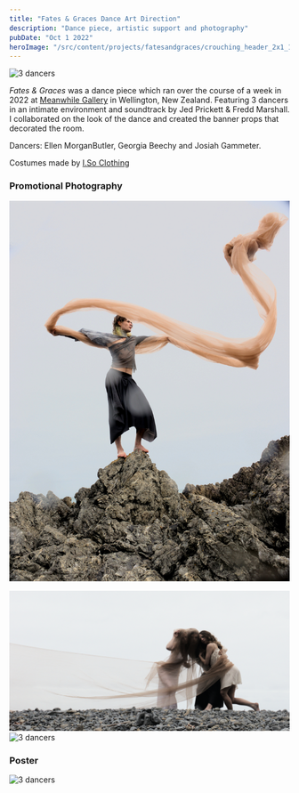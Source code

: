 ```yaml
---
title: "Fates & Graces Dance Art Direction"
description: "Dance piece, artistic support and photography"
pubDate: "Oct 1 2022"
heroImage: "/src/content/projects/fatesandgraces/crouching_header_2x1_103CANON_IMG_0082.jpg"
---
```


![3 dancers](fatesandgraces/IMG_0320.jpg)

_Fates & Graces_ was a dance piece which ran over the course of a week in 2022 at [Meanwhile Gallery](https://www.meanwhilegallery.com/#/archive/819) in Wellington, New Zealand.
Featuring 3 dancers in an intimate environment and soundtrack by Jed Prickett & Fredd Marshall.
I collaborated on the look of the dance and created the banner props that decorated the room.

Dancers: Ellen MorganButler, Georgia Beechy and Josiah Gammeter.

Costumes made by [I.So Clothing](https://www.instagram.com/i.so__clothing/)

### Promotional Photography

![3 dancers](fatesandgraces/Jos%20for%20Fates%20and%20Graces.jpg)

![3 dancers](fatesandgraces/header_103CANON_IMG_0053.jpg)
![3 dancers](fatesandgraces/stack_104CANON_IMG_0001.jpg)

### Poster

![3 dancers](fatesandgraces/fates_poster_05.jpg)
